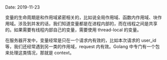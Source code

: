 Date: 2019-11-23

变量的生命周期是和作用域紧密相关的，比如说全局作用域、函数内作用域、块作用域。涉及到并发的话，我们知道变量都是在进程内部的，而在线程之间是共享的。如果需要有线程内部自己的变量，需要使用 thread-local 的变量。

在服务器开发中，变量经常是只在一个请求内有效的，比如本次请求的 user_id 等，我们还经常遇到另一类的作用域，request 内有效。Golang 中专门有一个包来处理这类情况，那就是 context。